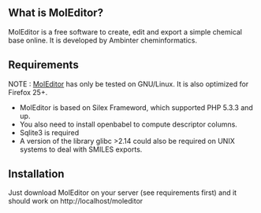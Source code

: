 What is MolEditor?
------------------

MolEditor is a free software to create, edit and export a simple chemical base online. It is developed by Ambinter cheminformatics.

Requirements
------------

NOTE : [MolEditor][1] has only be tested on GNU/Linux. It is also optimized for Firefox 25+. 

* MolEditor is based on Silex Frameword, which supported PHP 5.3.3 and up.
* You also need to install openbabel to compute descriptor columns.
* Sqlite3 is required
* A version of the library glibc >2.14 could also be required on UNIX systems to deal with SMILES exports. 

Installation
------------

Just download MolEditor on your server (see requirements first) and it should work on http://localhost/moleditor

[1]: http://www.ambinter.com/moleditor
